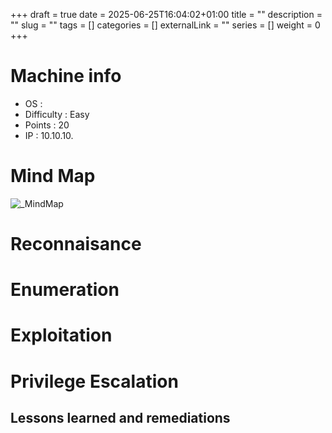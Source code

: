 +++
draft = true
date = 2025-06-25T16:04:02+01:00
title = ""
description = ""
slug = ""
tags = []
categories = []
externalLink = ""
series = []
weight = 0
+++


# Machine info

- OS :
- Difficulty : Easy
- Points : 20
- IP : 10.10.10.


# Mind Map
![_MindMap](/images/htb/_mindmap.png)


# Reconnaisance

# Enumeration

# Exploitation


# Privilege Escalation

## Lessons learned and remediations
